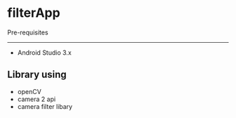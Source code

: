 # filterApp

Pre-requisites

--------------

- Android Studio 3.x



Library using
---------------
 -  openCV
 -  camera 2 api
 -  camera filter libary

